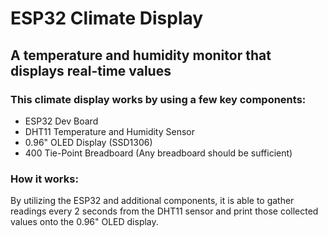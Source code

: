# ESP32 Climate Display
## A temperature and humidity monitor that displays real-time values

### This climate display works by using a few key components: 
- ESP32 Dev Board
- DHT11 Temperature and Humidity Sensor
- 0.96" OLED Display (SSD1306)
- 400 Tie-Point Breadboard (Any breadboard should be sufficient)

### How it works:
By utilizing the ESP32 and additional components, it is able to gather readings every 2 seconds from the DHT11 sensor and print those collected values onto the 0.96" OLED display.

